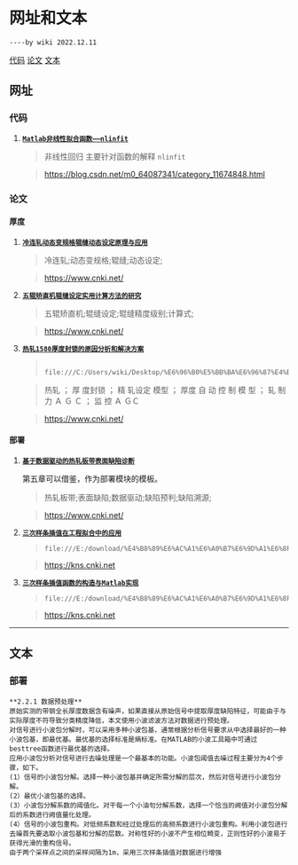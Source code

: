 # 网址和文本
    ----by wiki 2022.12.11

[代码](#代码)
[论文](#论文)
[文本](#文本)
## 网址

### 代码
1. **[`Matlab非线性拟合函数——nlinfit`](https://blog.csdn.net/m0_64087341/article/details/126807477?ops_request_misc=&request_id=&biz_id=102&utm_term=%E9%9D%9E%E7%BA%BF%E6%80%A7%E6%8B%9F%E5%90%88&utm_medium=distribute.pc_search_result.none-task-blog-2~all~sobaiduweb~default-6-126807477.142^v68^control,201^v4^add_ask,213^v2^t3_esquery_v2&spm=1018.2226.3001.4187 "CSND")**
   
   > 非线性回归 主要针对函数的解释 `nlinfit`

   > <https://blog.csdn.net/m0_64087341/category_11674848.html>

### 论文

#### 厚度
1. **[`冷连轧动态变规格辊缝动态设定原理与应用`](https://kns.cnki.net/kcms/detail/detail.aspx?dbcode=CJFD&dbname=CJFD2001&filename=GANT200110012&uniplatform=NZKPT&v=zEFla0Ckkctyv_LVG6Td5rzAVUtAbHdedRoORxqGJuFIjJTv9umOFBXROfcBqxiH "知网")**
   
   > 冷连轧;动态变规格;辊缝;动态设定;

   > <https://www.cnki.net/>

2. **[`五辊矫直机辊缝设定实用计算方法的研究`](https://kns.cnki.net/kcms/detail/detail.aspx?dbcode=CJFD&dbname=CJFD2006&filename=GANT200608012&uniplatform=NZKPT&v=fOsyM4KIdlEt_HeaVb93Id6RQfRglzG4QbgiWZvgBjePpfJFvwTxFpW9cpL9mVWX "知网")**
   
   > 五辊矫直机;辊缝设定;辊缝精度级别;计算式;

   > <https://www.cnki.net/>

3. **[`热轧1580厚度封锁的原因分析和解决方案`](file:///C:/Users/wiki/Desktop/%E6%96%B0%E5%BB%BA%E6%96%87%E4%BB%B6%E5%A4%B9/%E7%83%AD%E8%BD%A71580%E5%8E%9A%E5%BA%A6%E5%B0%81%E9%94%81%E7%9A%84%E5%8E%9F%E5%9B%A0%E5%88%86%E6%9E%90%E5%92%8C%E8%A7%A3%E5%86%B3%E6%96%B9%E6%A1%88_%E6%A2%81%E5%85%B4%E5%9B%BD.pdf "本地")**
   
   >        file:///C:/Users/wiki/Desktop/%E6%96%B0%E5%BB%BA%E6%96%87%E4%BB%B6%E5%A4%B9/%E7%83%AD%E8%BD%A71580%E5%8E%9A%E5%BA%A6%E5%B0%81%E9%94%81%E7%9A%84%E5%8E%9F%E5%9B%A0%E5%88%86%E6%9E%90%E5%92%8C%E8%A7%A3%E5%86%B3%E6%96%B9%E6%A1%88_%E6%A2%81%E5%85%B4%E5%9B%BD.pdf
   
   > 热轧 ； 厚 度封锁 ； 精 轧设定 模型 ； 厚度 自 动 控 制 模 型 ； 轧 制力 Ａ Ｇ Ｃ ； 监 控 Ａ ＧＣ

   > <https://www.cnki.net/>


#### 部署
1. **[`基于数据驱动的热轧板带表面缺陷诊断`](https://kns.cnki.net/kcms/detail/detail.aspx?dbcode=CMFD&dbname=CMFD202101&filename=1020343614.nh&uniplatform=NZKPT&v=IS4Mh1sAVBflp0P7zCxYxTqbe6x2GijX3x-pR1ngNN65hIMP44y860rKVlNP6yaN "知网")**
   
    第五章可以借鉴，作为部署模块的模板。
   > 热轧板带;表面缺陷;数据驱动;缺陷预判;缺陷溯源;

   > <https://www.cnki.net/>

2. **[`三次样条插值在工程拟合中的应用`](https://kns.cnki.net/KXReader/Detail?invoice=ZbC%2BvJWLRPRwKK28AQtj9ATxhES2vcicA%2F6l%2FiRcmrCrLOsOhd64twEzcY%2FatiqspmGAWS9aI3RGOc1%2FvB%2BHUKqMyiXCdVx5L%2Fp%2BYchHdL5tavsyr%2FE6hlqiP4pLrSG3L14jRFgx9RT6LPDxNyaqUpsm8cPUTQpNcIHnMsXEgCA%3D&DBCODE=CJFD&FileName=HZSZ200404006&TABLEName=cjfd2004&nonce=3F709D4D362B4FE7BE5775C1E54BA167&uid=&TIMESTAMP=1670572278989 "知网")**

      >     file:///E:/download/%E4%B8%89%E6%AC%A1%E6%A0%B7%E6%9D%A1%E6%8F%92%E5%80%BC%E5%9C%A8%E5%B7%A5%E7%A8%8B%E6%8B%9F%E5%90%88%E4%B8%AD%E7%9A%84%E5%BA%94%E7%94%A8_%E9%99%88%E6%96%87%E7%95%A5.pdf

    > <https://kns.cnki.net>

3. **[`三次样条插值函数的构造与Matlab实现`](https://kns.cnki.net/KXReader/Detail?invoice=qQK0oTvIvWg95z9fmtri4CAiSgFVf77D0fQ82ICtXUcf7CTgVYIAGAZxdc9eDYxUcmWa4wgAVSBicRICbcsjXYx%2FDdnQwytGJo7%2BXZ8NjX1SpNQz7qMyRpfvvJGa1mq8bmgSZcA6deGXYP%2FEkaZED5pZrwmB%2FFlSKc4ahponW5k%3D&DBCODE=CJFD&FileName=BGZD200611035&TABLEName=cjfd2006&nonce=EFAFC5598D40473F8AC8599C0B26C47C&uid=&TIMESTAMP=1670572196842 "知网")**

   >     file:///E:/download/%E4%B8%89%E6%AC%A1%E6%A0%B7%E6%9D%A1%E6%8F%92%E5%80%BC%E5%87%BD%E6%95%B0%E7%9A%84%E6%9E%84%E9%80%A0%E4%B8%8EMatlab%E5%AE%9E%E7%8E%B0_%E8%AE%B8%E5%B0%8F%E5%8B%87.pdf

    > <https://kns.cnki.net>

---
## 文本

### 部署

    **2.2.1 数据预处理**
    原始实测的带钢全长厚度数据含有噪声，如果直接从原始信号中提取厚度缺陷特征，可能由于与实际厚度不符导致分类精度降低，本文使用小波滤波方法对数据进行预处理。
    对信号进行小波包分解时，可以采用多种小波包基，通常根据分析信号要求从中选择最好的一种小波包基，即最优基。最优基的选择标准是熵标准。在MATLAB的小波工具箱中可通过besttree函数进行最优基的选择。
    应用小波包分析对信号进行去噪处理是一个最基本的功能。小波包阈值去噪过程主要分为4个步骤，如下。
    (1）信号的小波包分解。选择一种小波包基并确定所需分解的层次，然后对信号进行小波包分解。
    (2）最优小波包基的选择。
    (3）小波包分解系数的阈值化。对干每一个小油句分解系数，选择一个恰当的阙值对小波包分解后的系数进行阙值量化处理。
    (4）信号的小波包重构。对低频系数和经过处理后的高频系数进行小波包重构。利用小波包进行去噪首先要选取小波包基和分解的层数。对称性好的小波不产生相位畸变，正则性好的小波易于获得光滑的重构信号。
    由于两个采样点之间的采样间隔为1m，采用三次样条插值对数据进行增强
